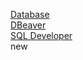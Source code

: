 [Database](https://en.wikipedia.org/wiki/Database)  
[DBeaver](https://dbeaver.io/)  
[SQL Developer](https://www.oracle.com/tools/downloads/sqldev-downloads.html)  
  new